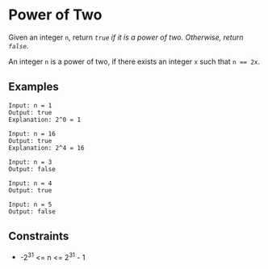 # Power of Two
Given an integer `n`, return <i>`true` if it is a power of two. Otherwise, return `false`</i>.

An integer `n` is a power of two, if there exists an integer `x` such that `n == 2x`.

## Examples
```
Input: n = 1
Output: true
Explanation: 2^0 = 1
```
```
Input: n = 16
Output: true
Explanation: 2^4 = 16
```
```
Input: n = 3
Output: false
```
```
Input: n = 4
Output: true
```
```
Input: n = 5
Output: false
```

## Constraints
* -2<sup>31</sup> <= n <= 2<sup>31</sup> - 1
